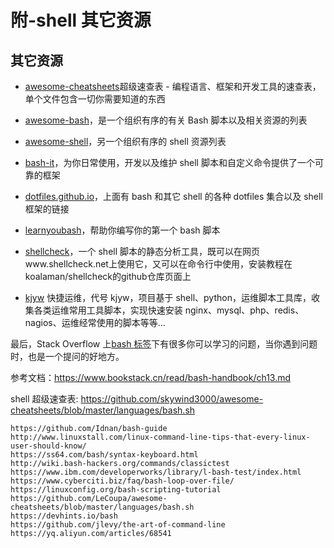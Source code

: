 # 附-shell 其它资源

## 其它资源

- [awesome-cheatsheets](https://github.com/skywind3000/awesome-cheatsheets.git)超级速查表 - 编程语言、框架和开发工具的速查表，单个文件包含一切你需要知道的东西

- [awesome-bash](https://github.com/awesome-lists/awesome-bash)，是一个组织有序的有关 Bash 脚本以及相关资源的列表

- [awesome-shell](https://github.com/alebcay/awesome-shell)，另一个组织有序的 shell 资源列表

- [bash-it](https://github.com/Bash-it/bash-it)，为你日常使用，开发以及维护 shell 脚本和自定义命令提供了一个可靠的框架

- [dotfiles.github.io](http://dotfiles.github.io/)，上面有 bash 和其它 shell 的各种 dotfiles 集合以及 shell 框架的链接

- [learnyoubash](https://github.com/denysdovhan/learnyoubash)，帮助你编写你的第一个 bash 脚本

- [shellcheck](https://github.com/koalaman/shellcheck)，一个 shell 脚本的静态分析工具，既可以在网页www.shellcheck.net上使用它，又可以在命令行中使用，安装教程在koalaman/shellcheck的github仓库页面上

- [kjyw](https://github.com/aqzt/kjyw) 快捷运维，代号 kjyw，项目基于 shell、python，运维脚本工具库，收集各类运维常用工具脚本，实现快速安装 nginx、mysql、php、redis、nagios、运维经常使用的脚本等等...

最后，Stack Overflow 上[bash 标签](https://stackoverflow.com/questions/tagged/bash)下有很多你可以学习的问题，当你遇到问题时，也是一个提问的好地方。

参考文档：https://www.bookstack.cn/read/bash-handbook/ch13.md

shell 超级速查表: https://github.com/skywind3000/awesome-cheatsheets/blob/master/languages/bash.sh

```shell
https://github.com/Idnan/bash-guide
http://www.linuxstall.com/linux-command-line-tips-that-every-linux-user-should-know/
https://ss64.com/bash/syntax-keyboard.html
http://wiki.bash-hackers.org/commands/classictest
https://www.ibm.com/developerworks/library/l-bash-test/index.html
https://www.cyberciti.biz/faq/bash-loop-over-file/
https://linuxconfig.org/bash-scripting-tutorial
https://github.com/LeCoupa/awesome-cheatsheets/blob/master/languages/bash.sh
https://devhints.io/bash
https://github.com/jlevy/the-art-of-command-line
https://yq.aliyun.com/articles/68541
```
